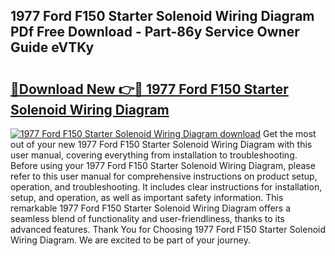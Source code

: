 ## 1977 Ford F150 Starter Solenoid Wiring Diagram PDf Free Download - Part-86y Service Owner Guide eVTKy

# <h2><a href="http://dfheq70.blite.top/?on=1977+Ford+F150+Starter+Solenoid+Wiring+Diagram">🔗Download New 👉🔴 1977 Ford F150 Starter Solenoid Wiring Diagram</a></h2>

[![1977 Ford F150 Starter Solenoid Wiring Diagram download](https://i.imgur.com/lujVjoI.png)](http://dfheq70.blite.top/?on=1977+Ford+F150+Starter+Solenoid+Wiring+Diagram)
Get the most out of your new 1977 Ford F150 Starter Solenoid Wiring Diagram with this user manual, covering everything from installation to troubleshooting. Before using your 1977 Ford F150 Starter Solenoid Wiring Diagram, please refer to this user manual for comprehensive instructions on product setup, operation, and troubleshooting. It includes clear instructions for installation, setup, and operation, as well as important safety information. This remarkable 1977 Ford F150 Starter Solenoid Wiring Diagram offers a seamless blend of functionality and user-friendliness, thanks to its advanced features. Thank You for Choosing 1977 Ford F150 Starter Solenoid Wiring Diagram. We are excited to be part of your journey.
